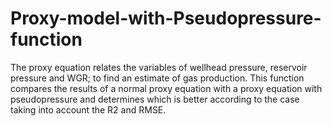 # Proxy-model-with-Pseudopressure-function
The proxy equation relates the variables of wellhead pressure, reservoir pressure and WGR; to find an estimate of gas production.
This function compares the results of a normal proxy equation with a proxy equation with pseudopressure and determines which is better according to the case taking into account the R2 and RMSE.
